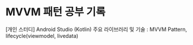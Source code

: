 # MVVM 패턴 공부 기록
  
[개인 스터디]
Android Studio (Kotlin)
주요 라이브러리 및 기술 : MVVM Pattern, lifecycle(viewmodel, livedata)
